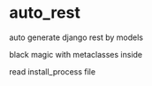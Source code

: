 # auto_rest
auto generate django rest by models

black magic with metaclasses inside

read install_process file

